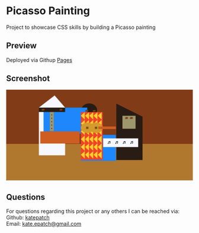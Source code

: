 # Picasso Painting

Project to showcase CSS skills by building a Picasso painting

## Preview

Deployed via Githup [Pages](katepatch.github.io/Picasso-Painting/)

## Screenshot

![screenshot](./assets/picasso.png)

## Questions

For questions regarding this project or any others I can be reached via:</br>
Github: [katepatch](https://github.com/katepatch)</br>
Email: kate.epatch@gmail.com
